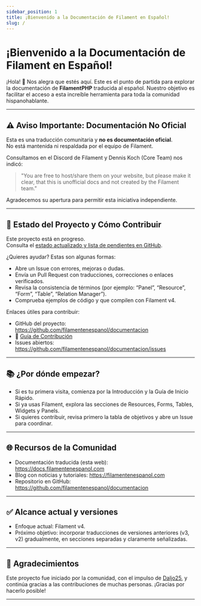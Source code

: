 ```yaml
---
sidebar_position: 1
title: ¡Bienvenido a la Documentación de Filament en Español!
slug: /
---
```


# ¡Bienvenido a la Documentación de Filament en Español!

¡Hola! 👋 Nos alegra que estés aquí. Este es el punto de partida para explorar la documentación de **FilamentPHP** traducida al español. Nuestro objetivo es facilitar el acceso a esta increíble herramienta para toda la comunidad hispanohablante.

---

## ⚠️ Aviso Importante: Documentación No Oficial

Esta es una traducción comunitaria y **no es documentación oficial**.  
No está mantenida ni respaldada por el equipo de Filament.

Consultamos en el Discord de Filament y Dennis Koch (Core Team) nos indicó:

> "You are free to host/share them on your website, but please make it clear, that this is unofficial docs and not created by the Filament team."

Agradecemos su apertura para permitir esta iniciativa independiente.

---

## 🚧 Estado del Proyecto y Cómo Contribuir

Este proyecto está en progreso.  
Consulta el [estado actualizado y lista de pendientes en GitHub](https://github.com/filamentenespanol/documentacion#-estado-del-proyecto).

¿Quieres ayudar? Estas son algunas formas:

- Abre un Issue con errores, mejoras o dudas.
- Envía un Pull Request con traducciones, correcciones o enlaces verificados.
- Revisa la consistencia de términos (por ejemplo: “Panel”, “Resource”, “Form”, “Table”, “Relation Manager”).
- Comprueba ejemplos de código y que compilen con Filament v4.

Enlaces útiles para contribuir:
- GitHub del proyecto: https://github.com/filamentenespanol/documentacion
- 📑 [Guía de Contribución](https://github.com/filamentenespanol/documentacion/blob/main/CONTRIBUTING.md)
- Issues abiertos: https://github.com/filamentenespanol/documentacion/issues

---

## 📚 ¿Por dónde empezar?

- Si es tu primera visita, comienza por la Introducción y la Guía de Inicio Rápido.
- Si ya usas Filament, explora las secciones de Resources, Forms, Tables, Widgets y Panels.
- Si quieres contribuir, revisa primero la tabla de objetivos y abre un Issue para coordinar.

---

## 🌐 Recursos de la Comunidad

- Documentación traducida (esta web): https://docs.filamentenespanol.com
- Blog con noticias y tutoriales: https://filamentenespanol.com
- Repositorio en GitHub: https://github.com/filamentenespanol/documentacion

---

## ✅ Alcance actual y versiones

- Enfoque actual: Filament v4.
- Próximo objetivo: incorporar traducciones de versiones anteriores (v3, v2) gradualmente, en secciones separadas y claramente señalizadas.

---

## 🤝 Agradecimientos

Este proyecto fue iniciado por la comunidad, con el impulso de [Daljo25](https://github.com/daljo25), y continúa gracias a las contribuciones de muchas personas. ¡Gracias por hacerlo posible!

---